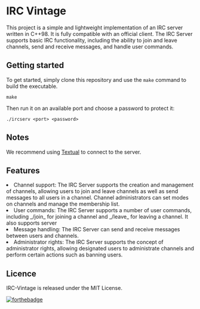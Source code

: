 
# IRC Vintage

This project is a simple and lightweight implementation of an IRC server written in C++98. It is fully compatible with an official client.
The IRC Server supports basic IRC functionality, including the ability to join and leave channels, send and receive messages, and handle user commands.

## Getting started
To get started, simply clone this repository and use the ```make``` command to build the executable.
```
make
```
Then run it on an available port and choose a password to protect it:
```
./ircserv <port> <password>
```
## Notes
We recommend using [Textual](https://www.codeux.com/textual/) to connect to the server.

## Features
<li>Channel support: The IRC Server supports the creation and management of channels, allowing users to join and leave channels as well as send messages to all users in a channel. Channel administrators can set modes on channels and manage the membership list.</li>

<li>User commands: The IRC Server supports a number of user commands, including _/join_ for joining a channel and _/leave_ for leaving a channel. It also supports server </li>

<li>Message handling: The IRC Server can send and receive messages between users and channels.</li>

<li>
Administrator rights: The IRC Server supports the concept of administrator rights, allowing designated users to administrate channels and perform certain actions such as banning users.</li>


## Licence
IRC-Vintage is released under the MIT License.

[![forthebadge](https://forthebadge.com/images/badges/made-with-c-plus-plus.svg)](https://forthebadge.com)
